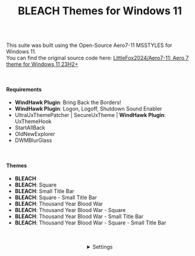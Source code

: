 <h1 align="center">BLEACH Themes for Windows 11</h1>
<!-- <img  align="center" src="" /> -->
<!-- <img  align="center" src="" /> -->
<br /><br />
<p>This suite was built using the Open-Source Aero7-11 MSSTYLES for Windows 11.<br />
You can find the original source code here: <a href="https://github.com/LittleFox2024/Aero7-11" target="_blank">LittleFox2024/Aero7-11: Aero 7 theme for Windows 11 23H2+</a></p>
<br />
<h4>Requirements</h4>
<ul>
  <li><b>WindHawk Plugin</b>: Bring Back the Borders!</li>
  <li><b>WindHawk Plugin</b>: Logon, Logoff, Shutdown Sound Enabler</li>
  <li>UltraUxThemePatcher | SecureUxTheme | <b>WindHawk Plugin</b>: UxThemeHook</li>
  <li>StartAllBack</li>
  <li>OldNewExplorer</li>
  <li>DWMBlurGlass</li>
</ul>
<br />
<h4>Themes</h4>
<ul>
  <li><b>BLEACH</b></li>
  <li><b>BLEACH</b>: Square</li>
  <li><b>BLEACH</b>: Small Title Bar</li>
  <li><b>BLEACH</b>: Square - Small Title Bar</li>
  <li><b>BLEACH</b>: Thousand Year Blood War</li>
  <li><b>BLEACH</b>: Thousand Year Blood War - Square</li>
  <li><b>BLEACH</b>: Thousand Year Blood War - Small Title Bar</li>
  <li><b>BLEACH</b>: Thousand Year Blood War - Square - Small Title Bar</li>
</ul>
<br /><br />
<details align="center">
  <summary>Settings</summary>
  <h4>DWMBlurGlass</h4>
  <img width="40%" src="https://github.com/user-attachments/assets/5ae8f2d3-a07c-4a20-961e-6293c0999928" /> <img width="40%" src="https://github.com/user-attachments/assets/6ca49190-35df-4352-ac41-fb2d29b93d93" />
  <br />
  <h4>StartAllBack</h4>
  <img width="40%" src="https://github.com/user-attachments/assets/89d80c9f-6970-49dd-ac69-d436d5f83aab" /> <img width="40%" src="https://github.com/user-attachments/assets/ccc80b7d-72c5-45f0-aba4-9ffd353e5d1d" />
  <br />
  <h4>OldNewExplorer</h4>
  <img width="40%" src="https://github.com/user-attachments/assets/aa5e77ae-2d91-4222-a607-56c707c96ad0" />
</details>
